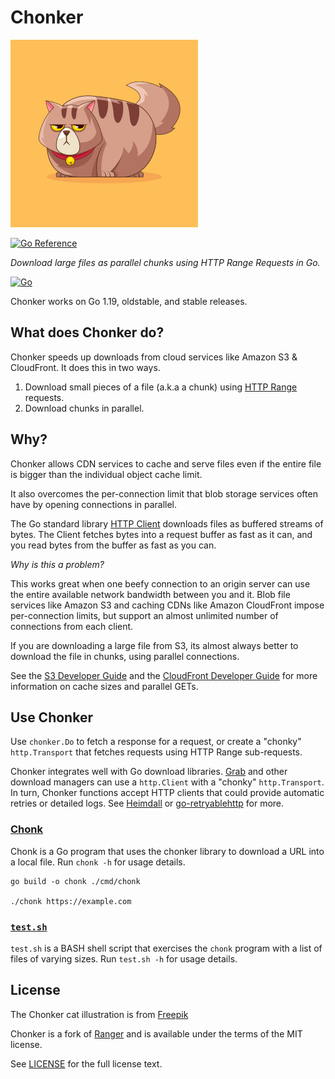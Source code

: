 # Chonker

[![Chonker](chonker.jpg)](https://www.freepik.com/free-vector/hand-drawn-fat-cat-cartoon-illustration_58564188.htm)

[![Go Reference](https://pkg.go.dev/badge/github.com/ananthb/chonker.svg)](https://pkg.go.dev/github.com/ananthb/chonker)

*Download large files as parallel chunks using HTTP Range Requests in Go.*

[![Go](https://github.com/ananthb/chonker/actions/workflows/go.yml/badge.svg)](https://github.com/ananthb/chonker/actions/workflows/go.yml)

Chonker works on Go 1.19, oldstable, and stable releases.

## What does Chonker do?

Chonker speeds up downloads from cloud services like Amazon S3 & CloudFront.
It does this in two ways.

1. Download small pieces of a file (a.k.a a chunk) using
   [HTTP Range](https://developer.mozilla.org/en-US/docs/Web/HTTP/Headers/Range)
   requests.
2. Download chunks in parallel.

## Why?

Chonker allows CDN services to cache and serve files even if the entire
file is bigger than the individual object cache limit.

It also overcomes the per-connection limit that blob storage services often have
by opening connections in parallel.

The Go standard library
[HTTP Client](https://pkg.go.dev/net/http#hdr-Clients_and_Transports)
downloads files as buffered streams of bytes. The Client fetches bytes into a
request buffer as fast as it can, and you read bytes from the buffer as fast as
you can.

*Why is this a problem?*

This works great when one beefy connection to an origin server can use the entire
available network bandwidth between you and it. Blob file services like Amazon S3
and caching CDNs like Amazon CloudFront impose per-connection limits, but
support an almost unlimited number of connections from each client.

If you are downloading a large file from S3, its almost always better
to download the file in chunks, using parallel connections.

See the [S3 Developer Guide](https://docs.aws.amazon.com/whitepapers/latest/s3-optimizing-performance-best-practices/use-byte-range-fetches.html)
and the [CloudFront Developer Guide](https://docs.aws.amazon.com/AmazonCloudFront/latest/DeveloperGuide/RangeGETs.html)
for more information on cache sizes and parallel GETs.

## Use Chonker

Use `chonker.Do` to fetch a response for a request, or create a "chonky" `http.Transport`
that fetches requests using HTTP Range sub-requests.

Chonker integrates well with Go download libraries.
[Grab](https://github.com/cavaliergopher/grab) and other download managers
can use a `http.Client` with a "chonky" `http.Transport`.
In turn, Chonker functions accept HTTP clients that could provide automatic retries
or detailed logs. See
[Heimdall](https://github.com/gojek/heimdall) or [go-retryablehttp](https://github.com/hashicorp/go-retryablehttp)
for more.

### [Chonk](cmd/chonk)

Chonk is a Go program that uses the chonker library to download a URL into a local
file. Run `chonk -h` for usage details.

```shell
go build -o chonk ./cmd/chonk

./chonk https://example.com
```

### [`test.sh`](test.sh)

`test.sh` is a BASH shell script that exercises the `chonk` program with
a list of files of varying sizes. Run `test.sh -h` for usage details.

## License

The Chonker cat illustration is from [Freepik](https://www.freepik.com/free-vector/hand-drawn-fat-cat-cartoon-illustration_58564188.htm)

Chonker is a fork of [Ranger](https://github.com/sudhirj/ranger) and is available
under the terms of the MIT license.

See [LICENSE](LICENSE) for the full license text.
